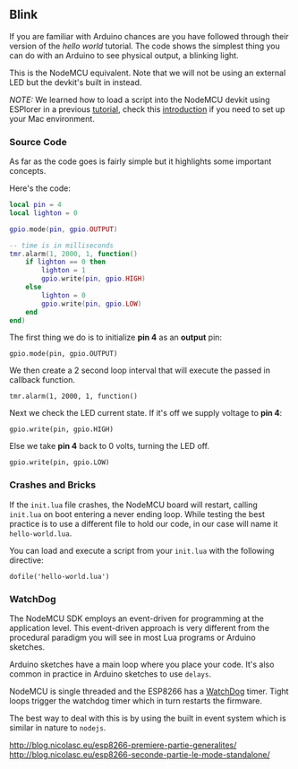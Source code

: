 ## Blink

If you are familiar with Arduino chances are you have followed through their version of the *hello world* tutorial. The code shows the simplest thing you can do with an Arduino to see physical output, a blinking light.

This is the NodeMCU equivalent. Note that we will not be using an external LED but the devkit's built in instead.

_NOTE:_ We learned how to load a script into the NodeMCU devkit using ESPlorer in a previous [tutorial][hello-world], check this [introduction][intro] if you need to set up your Mac environment.


### Source Code

As far as the code goes is fairly simple but it highlights some important concepts.


Here's the code:

```lua
local pin = 4
local lighton = 0

gpio.mode(pin, gpio.OUTPUT)

-- time is in milliseconds
tmr.alarm(1, 2000, 1, function()
    if lighton == 0 then
        lighton = 1
        gpio.write(pin, gpio.HIGH)
    else
        lighton = 0
        gpio.write(pin, gpio.LOW)
    end
end)
```

The first thing we do is to initialize **pin 4** as an **output** pin:

```
gpio.mode(pin, gpio.OUTPUT)
```

We then create a 2 second loop interval that will execute the passed in callback function.

```
tmr.alarm(1, 2000, 1, function()
```

Next we check the LED current state. If it's off we supply voltage to **pin 4**:

```
gpio.write(pin, gpio.HIGH)
```

Else we take **pin 4** back to 0 volts, turning the LED off.

```
gpio.write(pin, gpio.LOW)
```

### Crashes and Bricks

If the `init.lua` file crashes, the NodeMCU board will restart, calling `init.lua` on boot entering a never ending loop. While testing the best practice is to use a different file to hold our code, in our case will name it `hello-world.lua`.

You can load and execute a script from your `init.lua` with the following directive:

```
dofile('hello-world.lua')
```


### WatchDog

The NodeMCU SDK employs an event-driven for programming at the application level. This event-driven approach is very different from the procedural paradigm you will see in most Lua programs or Arduino sketches.

Arduino sketches have a main loop where you place your code. It's also common in practice in Arduino sketches to use `delays`.

NodeMCU is single threaded and the ESP8266 has a [WatchDog][watchdog] timer. Tight loops trigger the watchdog timer which in turn restarts the firmware.

The best way to deal with this is by using the built in event system which is similar in nature to `nodejs`.


http://blog.nicolasc.eu/esp8266-premiere-partie-generalites/
http://blog.nicolasc.eu/esp8266-seconde-partie-le-mode-standalone/

[intro]: https://github.com/goliatone/esp8266-intro/blob/master
[hello-world]: https://github.com/goliatone/esp8266-intro/blob/master/code/hello-world
[watchdog]: https://en.wikipedia.org/wiki/Watchdog_timer

<!-- LINKS
http://www.ladyada.net/learn/arduino/lesson1.html
http://www.electroschematics.com/8930/arduino-blinking-led
https://primalcortex.wordpress.com/2014/12/30/esp8266-nodemcu-and-lua-language-and-some-arduino-issues/
-->
